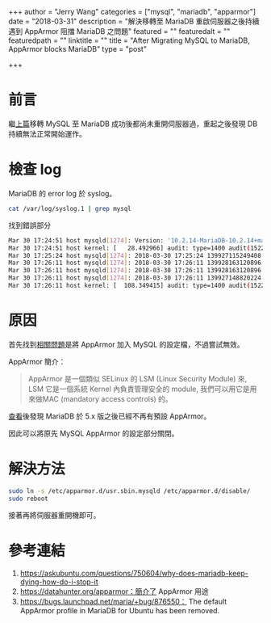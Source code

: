 +++
author = "Jerry Wang"
categories = ["mysql", "mariadb", "apparmor"]
date = "2018-03-31"
description = "解決移轉至 MariaDB 重啟伺服器之後持續遇到 AppArmor 阻擋 MariaDB 之問題"
featured = ""
featuredalt = ""
featuredpath = ""
linktitle = ""
title = "After Migrating MySQL to MariaDB, AppArmor blocks MariaDB"
type = "post"

+++

# 前言

繼[上篇](https://focaaby.github.io/blog/migrating-mysql-2-mariadb/)移轉 MySQL 至 MariaDB 成功後都尚未重開伺服器過，重起之後發現 DB 持續無法正常開始運作。

# 檢查 log

MariaDB 的 error log 於 syslog。

```bash
cat /var/log/syslog.1 | grep mysql
```

找到錯誤部分

```bash
Mar 30 17:24:51 host mysqld[1274]: Version: '10.2.14-MariaDB-10.2.14+maria~xenial-log'  socket: '/var/run/mysqld/mysqld.sock'  port: 3306  mariadb.org binary distribution
Mar 30 17:24:51 host kernel: [   28.492966] audit: type=1400 audit(1522401891.184:11): apparmor="DENIED" operation="sendmsg" info="Failed name lookup - disconnected path" error=-13 profile="/usr/sbin/mysqld" name="run/systemd/notify" pid=1274 comm="mysqld" requested_mask="w" denied_mask="w" fsuid=105 ouid=0
Mar 30 17:25:24 host mysqld[1274]: 2018-03-30 17:25:24 139927115249408 [Note] InnoDB: Buffer pool(s) load completed at 180330 17:25:24
Mar 30 17:26:11 host mysqld[1274]: 2018-03-30 17:26:11 139928163120896 [Note] /usr/sbin/mysqld (initiated by: unknown): Normal shutdown
Mar 30 17:26:11 host mysqld[1274]: 2018-03-30 17:26:11 139928163120896 [Note] Event Scheduler: Purging the queue. 0 events
Mar 30 17:26:11 host mysqld[1274]: 2018-03-30 17:26:11 139927148820224 [Note] InnoDB: FTS optimize thread exiting.
Mar 30 17:26:11 host kernel: [  108.349415] audit: type=1400 audit(1522401971.049:12): apparmor="DENIED" operation="sendmsg" info="Failed name lookup - disconnected path" error=-13 profile="/usr/sbin/mysqld" name="run/systemd/notify" pid=1274 comm="mysqld" requested_mask="w" denied_mask="w" fsuid=105 ouid=0
```

# 原因

首先找到[相關問題](https://askubuntu.com/questions/750604/why-does-mariadb-keep-dying-how-do-i-stop-it)是將 AppArmor 加入 MySQL 的設定檔，不過嘗試無效。

AppArmor 簡介：

> AppArmor 是一個類似 SELinux 的 LSM (Linux Security Module) 來, LSM 它是一個系統 Kernel 內負責管理安全的 module, 我們可以用它是用來做MAC (mandatory access controls) 的。

[查看](https://bugs.launchpad.net/maria/+bug/876550)後發現 MariaDB 於 5.x 版之後已經不再有預設 AppArmor。

因此可以將原先 MySQL AppArmor 的設定部分關閉。


# 解決方法

```bash
sudo ln -s /etc/apparmor.d/usr.sbin.mysqld /etc/apparmor.d/disable/
sudo reboot
```

接著再將伺服器重開機即可。

# 參考連結

1. https://askubuntu.com/questions/750604/why-does-mariadb-keep-dying-how-do-i-stop-it
1. https://datahunter.org/apparmor：簡介了 AppArmor 用途
1. https://bugs.launchpad.net/maria/+bug/876550：
The default AppArmor profile in MariaDB for Ubuntu has been removed.
